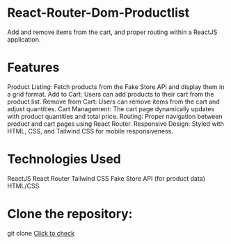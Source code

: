 # React-Router-Dom-Productlist
Add and remove items from the cart, and proper routing within a ReactJS application.

# Features
Product Listing: Fetch products from the Fake Store API and display them in a grid format.
Add to Cart: Users can add products to their cart from the product list.
Remove from Cart: Users can remove items from the cart and adjust quantities.
Cart Management: The cart page dynamically updates with product quantities and total price.
Routing: Proper navigation between product and cart pages using React Router.
Responsive Design: Styled with HTML, CSS, and Tailwind CSS for mobile responsiveness.

# Technologies Used
ReactJS
React Router
Tailwind CSS
Fake Store API (for product data)
HTML/CSS

# Clone the repository:
git clone [Click to check](https://github.com/SanjaySarvah/React-Router-Dom-Productlist.git)
